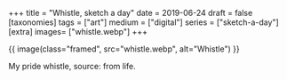 +++
title = "Whistle, sketch a day"
date = 2019-06-24
draft =  false
[taxonomies]
tags = ["art"]
medium = ["digital"]
series = ["sketch-a-day"]
[extra]
images= ["whistle.webp"]
+++

{{ image(class="framed", src="whistle.webp", alt="Whistle") }}

My pride whistle, source: from life.
